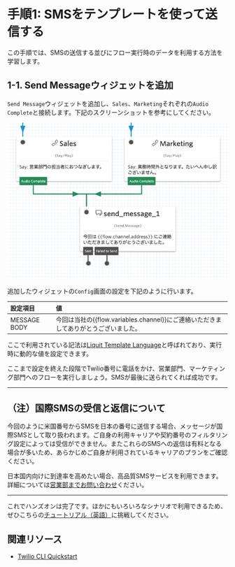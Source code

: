 #  手順1: SMSをテンプレートを使って送信する

この手順では、SMSの送信する並びにフロー実行時のデータを利用する方法を学習します。

## 1-1. Send Messageウィジェットを追加

`Send Message`ウィジェットを追加し、`Sales`、`Marketing`それぞれの`Audio Complete`と接続します。下記のスクリーンショットを参考にしてください。

![トランジションの変更](../assets/03-Send-Message.png)

追加したウィジェットの`Config`画面の設定を下記のように行います。

|設定項目|値|
|:----|:----|
|MESSAGE BODY| 今回は当社の{{flow.variables.channel}}にご連絡いただきましてありがとうございました。|

ここで利用されている記法は[Liquit Template Language](https://jp.twilio.com/docs/studio/user-guide/liquid-template-language)と呼ばれており、実行時に動的な値を設定できます。

ここまで設定を終えた段階でTwilio番号に電話をかけ、営業部門、マーケティング部門へのフローを実行しましょう。SMSが最後に送られてくれば成功です。

--------------------------------

## （注）国際SMSの受信と返信について

今回のように米国番号からSMSを日本の番号に送信する場合、メッセージが国際SMSとして取り扱われます。ご自身の利用キャリアや契約番号のフィルタリング設定によっては受信ができません。またこれらのSMSへの返信は有料となる場合が多いため、あらかじめご自身が利用されているキャリアのプランをご確認ください。

日本国内向けに到達率を高めたい場合、高品質SMSサービスを利用できます。詳細については[営業部までお問い合わせ](https://jp.twilio.com/japan/help/sales)ください。

--------------------------------

これでハンズオンは完了です。ほかにもいろいろなシナリオで利用できるため、ぜひこちらの[チュートリアル（英語）](https://jp.twilio.com/docs/studio/tutorials)に挑戦してください。

## 関連リソース

- [Twilio CLI Quickstart](https://www.twilio.com/docs/twilio-cli/quickstart)
